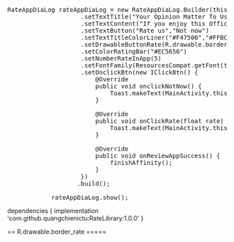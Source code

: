 <pre>
RateAppDiaLog rateAppDiaLog = new RateAppDiaLog.Builder(this)
                    .setTextTitle("Your Opinion Matter To Us!")
                    .setTextContent("If you enjoy this Office Reader, would you mind rating us on the Google Play, then?")
                    .setTextButton("Rate us","Not now")
                    .setTextTitleColorLiner("#F47500","#FFBC3A")
                    .setDrawableButtonRate(R.drawable.border_rate)
                    .setColorRatingBar("#EC5656")
                    .setNumberRateInApp(5)
                    .setFontFamily(ResourcesCompat.getFont(this, R.font.xxx))
                    .setOnclickBtn(new IClickBtn() {
                        @Override
                        public void onclickNotNow() {
                            Toast.makeText(MainActivity.this,"onclickNotNow",Toast.LENGTH_SHORT).show();
                        }

                        @Override
                        public void onClickRate(float rate) {
                            Toast.makeText(MainActivity.this,rate+"",Toast.LENGTH_SHORT).show();
                        }

                        @Override
                        public void onReviewAppSuccess() {
                            finishAffinity();
                        }
                    })
                   .build();

            rateAppDiaLog.show();
</pre>





dependencies {
	        implementation 'com.github.quangchienictu:RateLibrary:1.0.0'
	}



==  R.drawable.border_rate  =====
<pre>
<?xml version="1.0" encoding="utf-8"?>
<shape xmlns:android="http://schemas.android.com/apk/res/android">
    <gradient android:startColor="#EC5656" android:endColor="@color/purple_700"/>
    <corners android:radius="20sp"/>
</shape>
</pre>
